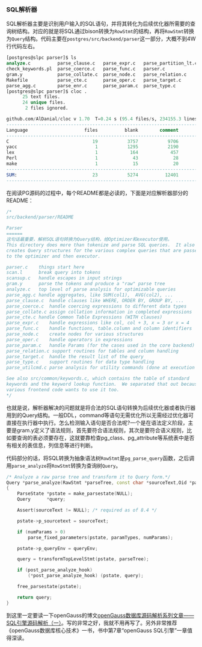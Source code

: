 ### SQL解析器
SQL解析器主要是识别用户输入的SQL语句，并将其转化为后续优化器所需要的查询树结构。对应的就是将SQL通过bison转换为`RowStmt`的结构，再将`RowStmt`转换为`Query`结构。代码主要在`postgres/src/backend/parser`这一部分，大概不到4W行代码左右。
```sql
[postgres@slpc parser]$ ls
analyze.c          parse_clause.c   parse_expr.c   parse_partition_lt.c  parse_utilcmd.c
check_keywords.pl  parse_coerce.c   parse_func.c   parser.c              README
gram.y             parse_collate.c  parse_node.c   parse_relation.c      scan.l
Makefile           parse_cte.c      parse_oper.c   parse_target.c        scansup.c
parse_agg.c        parse_enr.c      parse_param.c  parse_type.c
[postgres@slpc parser]$ cloc .
      25 text files.
      24 unique files.                              
       2 files ignored.

github.com/AlDanial/cloc v 1.70  T=0.24 s (95.4 files/s, 234155.3 lines/s)
-------------------------------------------------------------------------------
Language                     files          blank        comment           code
-------------------------------------------------------------------------------
C                               19           3757           9706          22455
yacc                             1           1295           2190          15241
lex                              1            164            457            897
Perl                             1             43             28            166
make                             1             15             20             37
-------------------------------------------------------------------------------
SUM:                            23           5274          12401          38796
-------------------------------------------------------------------------------
```
在阅读PG源码的过程中，每个README都是必读的，下面是对应解析器部分的README：

```c++
/*
src/backend/parser/README

Parser
======
这句话最重要，解析SQL语句转换为Query结构，给Optimizer和executor使用。
This directory does more than tokenize and parse SQL queries.  It also
creates Query structures for the various complex queries that are passed
to the optimizer and then executor.

parser.c	things start here
scan.l		break query into tokens
scansup.c	handle escapes in input strings
gram.y		parse the tokens and produce a "raw" parse tree
analyze.c	top level of parse analysis for optimizable queries
parse_agg.c	handle aggregates, like SUM(col1),  AVG(col2), ...
parse_clause.c	handle clauses like WHERE, ORDER BY, GROUP BY, ...
parse_coerce.c	handle coercing expressions to different data types
parse_collate.c	assign collation information in completed expressions
parse_cte.c	handle Common Table Expressions (WITH clauses)
parse_expr.c	handle expressions like col, col + 3, x = 3 or x = 4
parse_func.c	handle functions, table.column and column identifiers
parse_node.c	create nodes for various structures
parse_oper.c	handle operators in expressions
parse_param.c	handle Params (for the cases used in the core backend)
parse_relation.c support routines for tables and column handling
parse_target.c	handle the result list of the query
parse_type.c	support routines for data type handling
parse_utilcmd.c	parse analysis for utility commands (done at execution time)

See also src/common/keywords.c, which contains the table of standard
keywords and the keyword lookup function.  We separated that out because
various frontend code wants to use it too.
*/
```
也就是说，解析器解决的问题就是将合法的SQL语句转换为后续优化器或者执行器用到的Query结构。一般DDL，command等语句无需优化所以无需经过优化器可直接在执行器中执行。怎么检测输入语句是否合法呢?一个是在语法定义阶段，主要是gram.y定义了语法规则，首先要符合语法规则，其次是要符合语义规则，比如要查询的表必须要存在，这就要靠检查pg_class、pg_attribute等系统表中是否有相关的表信息，列信息等进行判断。

代码部分的话，将SQL转换为抽象语法树`RowStmt`是`pg_parse_query`函数，之后调用`parse_analyze`将`RowStmt`转换为查询树`Query`。
```c++
/* Analyze a raw parse tree and transform it to Query form.*/
Query *parse_analyze(RawStmt *parseTree, const char *sourceText,Oid *paramTypes, int numParams,QueryEnvironment *queryEnv)
{
	ParseState *pstate = make_parsestate(NULL);
	Query	   *query;

	Assert(sourceText != NULL); /* required as of 8.4 */

	pstate->p_sourcetext = sourceText;

	if (numParams > 0)
		parse_fixed_parameters(pstate, paramTypes, numParams);

	pstate->p_queryEnv = queryEnv;

	query = transformTopLevelStmt(pstate, parseTree);

	if (post_parse_analyze_hook)
		(*post_parse_analyze_hook) (pstate, query);

	free_parsestate(pstate);

	return query;
}
```

到这里一定要读一下openGauss的博文[openGauss数据库源码解析系列文章——SQL引擎源码解析（一）](https://mp.weixin.qq.com/s/XcdtzdHPRZa478ADEHxSNQ)。写的非常之好，我就不用再写了。另外非常推荐《openGauss数据库核心技术》一书，书中第7章“openGauss SQL引擎”一章值得深读。